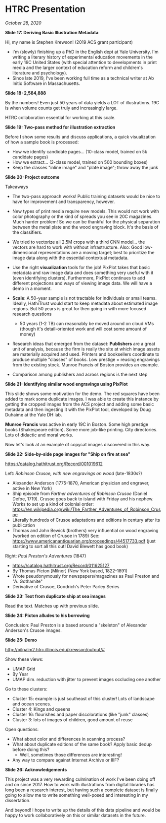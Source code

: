 # HTRC Presentation

*October 28, 2020*

**Slide 17: Deriving Basic Illustration Metadata**

Hi, my name is Stephen Krewson! (2019 ACS grant participant)

- I'm (slowly) finishing up a PhD in the English dept at Yale University. I'm writing a literary history of experimental education movements in the early 19C United States (with special attention to developments in print media and the larger context of education reform and children's literature and psychology).
- Since late 2019, I've been working full time as a technical writer at Ab Initio Software in Massachusetts.

**Slide 18: 2,584,888**

By the numbers! Even just 50 years of data yields a LOT of illustrations. 19C is when volume counts get truly and increasingly large.

HTRC collaboration essential for working at this scale.

**Slide 19: Two-pass method for illustration extraction**

Before I show some results and discuss applications, a quick visualization of how a sample book is processed:

- How we identify candidate pages... (10-class model, trained on 5k candidate pages)
- How we extract... (2-class model, trained on 500 bounding boxes)
- Keep the classes "inline image" and "plate image"; throw away the junk

**Slide 20: Project outcome**

Takeaways

- The two-pass approach works! Public training datasets would be nice to have for improvement and transparency, however.
- New types of print media require new models. This would not work with color photography or the kind of spreads you see in 20C magazines. Much harder problem! So we can be thankful for the physical separation between the metal plate and the wood engraving block. It's the basis of the classifiers.

- We tried to vectorize all 2.5M crops with a third CNN model... the vectors are hard to work with without infrastructure. Also: Good low-dimensional representations are a moving target; best to prioritize the image data along with the essential contextual metadata.
- Use the right **visualization** tools for the job! PixPlot takes that basic metadata and raw image data and does something very useful with it (even identifying clusters). Furthermore, PixPlot continues to add different projections and ways of viewing image data. We will have a demo in a moment.
- **Scale**: A 50-year sample is not tractable for individuals or small teams. Ideally, HathiTrust would start to keep metadata about estimated image regions. But 50 years is great for then going in with more focused research questions
  - 50 years (1-2 TB) can reasonably be moved around on cloud VMs (though it's detail-oriented work and will cost some amount of money)
- Research ideas that emerged from the dataset: **Publishers** are a great unit of analysis, because the firm is really the site at which image assets are materially acquired and used. Printers and booksellers coordinate to produce multiple "classes" of books. Low prestige = reusing engravings from the existing stock. Munroe Francis of Boston provides an example.
- Comparison among publishers and across regions is the next step

**Slide 21: Identifying similar wood engravings using PixPlot**

This slide shows some motivation for the demo. The red squares have been added to mark some duplicate images. I was able to create this instance by getting the cropped images from the ACS project and adding some basic metadata and then ingesting it with the PixPlot tool, developed by Doug Duhaime at the Yale DH lab.

**Munroe Francis** was active in early 19C in Boston. Some high prestige books (Shakespeare edition). Some more job-like printing. City directories. Lots of didactic and moral works.

Now let's look at an example of copycat images discovered in this way.

**Slide 22: Side-by-side page images for "Ship on fire at sea"**

https://catalog.hathitrust.org/Record/001019612

Left: *Robinson Crusoe, with new engravings on wood* (late-1830s?)

- Alexander Anderson (1775-1870, American physician and engraver, active in New York) 
- Ship episode from *Farther adventures of Robinson Crusoe* (Daniel Defoe, 1719). Crusoe goes back to island with Friday and his nephew. Works to set up a kind of colonial order: https://en.wikipedia.org/wiki/The_Farther_Adventures_of_Robinson_Crusoe
- Literally hundreds of Crusoe adaptations and editions in century after its publication
- Thomas and John Bewick (brothers) very influential on wood engraving (worked on edition of Crusoe in 1789) See: https://www.americanantiquarian.org/proceedings/44517733.pdf (just starting to sort all this out! David Blewett has good book)

Right: *Paul Preston's Adventures* (1847)

- https://catalog.hathitrust.org/Record/011625127
- By Thomas Picton [Milner] (New York based, 1822-1891)
- Wrote pseudonymously for newspapers/magazines as Paul Preston and "A. Gothamite"
- Derivative of Crusoe, Goodrich's Peter Parley Series

**Slide 23: Text from duplicate ship at sea images**

Read the text. Matches up with previous slide.

**Slide 24: Picton alludes to his borrowing**

Conclusion: Paul Preston is a based around a "skeleton" of Alexander Anderson's Crusoe images.

**Slide 25: Demo**

http://oilpalm2.htrc.illinois.edu/krewson/output/#

Show these views:

- UMAP Grid
- By Year
- UMAP dim. reduction with jitter to prevent images occluding one another

Go to these clusters: 

- Cluster 15: example is just southeast of this cluster! Lots of landscape and ocean scenes.
- Cluster 4: Kings and queens
- Cluster 16: flourishes and paper discolorations (like "junk" classes)
- Cluster 3: lots of images of children, good amount of reuse

Open questions:

- What about color and differences in scanning process?
- What about duplicate editions of the same book? Apply basic dedup before doing this?
  - Well, sometimes those differences are interesting!
- Any way to compare against Internet Archive or IIIF?

**Slide 26: Acknowledgements**

This project was a very rewarding culmination of work I've been doing off and on since 2017. How to work with illustrations from digital libraries has long been a research interest, but having such a complete dataset is finally going to allow me to write something well-posed and interesting in my dissertation.

And beyond! I hope to write up the details of this data pipeline and would be happy to work collaboratively on this or similar datasets in the future.